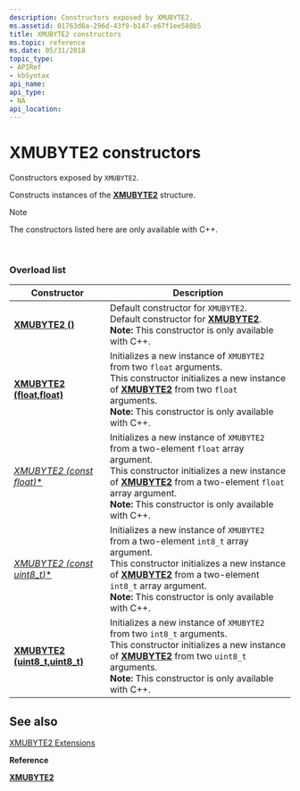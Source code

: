 ```yaml
---
description: Constructors exposed by XMUBYTE2.
ms.assetid: 01763d6a-296d-43f9-b147-e67f1ee588b5
title: XMUBYTE2 constructors
ms.topic: reference
ms.date: 05/31/2018
topic_type: 
- APIRef
- kbSyntax
api_name: 
api_type: 
- NA
api_location: 
---
```


# XMUBYTE2 constructors

Constructors exposed by `XMUBYTE2`.

Constructs instances of the [**XMUBYTE2**](/windows/desktop/api/DirectXPackedVector/ns-directxpackedvector-xmubyte2) structure.

> [!Note]  
> The constructors listed here are only available with C++.

 

### Overload list




| Constructor | Description | 
|-------------|-------------|
| [**XMUBYTE2 ()**](/windows/desktop/api/directxpackedvector/nf-directxpackedvector-xmubyte2-xmubyte2(constfloat)) | Default constructor for <code>XMUBYTE2</code>.<br> Default constructor for [**XMUBYTE2**](/windows/desktop/api/DirectXPackedVector/ns-directxpackedvector-xmubyte2).<br> **Note:** This constructor is only available with C++.<br> | 
| [**XMUBYTE2 (float,float)**](/windows/desktop/api/directxpackedvector/nf-directxpackedvector-xmubyte2-xmubyte2(float_float)) | Initializes a new instance of <code>XMUBYTE2</code> from two <code>float</code> arguments.<br> This constructor initializes a new instance of [**XMUBYTE2**](/windows/desktop/api/DirectXPackedVector/ns-directxpackedvector-xmubyte2) from two <code>float</code> arguments.<br> **Note:** This constructor is only available with C++.<br> | 
| [**XMUBYTE2 (const float*)**](/windows/desktop/api/directxpackedvector/nf-directxpackedvector-xmubyte2-xmubyte2(constfloat)) | Initializes a new instance of <code>XMUBYTE2</code> from a two-element <code>float</code> array argument.<br> This constructor initializes a new instance of [**XMUBYTE2**](/windows/desktop/api/DirectXPackedVector/ns-directxpackedvector-xmubyte2) from a two-element <code>float</code> array argument.<br> **Note:** This constructor is only available with C++.<br> | 
| [**XMUBYTE2 (const uint8_t*)**](/windows/desktop/api/directxpackedvector/nf-directxpackedvector-xmubyte2-xmubyte2(constuint8_t)) | Initializes a new instance of <code>XMUBYTE2</code> from a two-element <code>int8_t</code> array argument.<br> This constructor initializes a new instance of [**XMUBYTE2**](/windows/desktop/api/DirectXPackedVector/ns-directxpackedvector-xmubyte2) from a two-element <code>int8_t</code> array argument.<br> **Note:** This constructor is only available with C++.<br> | 
| [**XMUBYTE2 (uint8_t,uint8_t)**](/windows/desktop/api/directxpackedvector/nf-directxpackedvector-xmubyte2-xmubyte2(uint8_t_uint8_t)) | Initializes a new instance of <code>XMUBYTE2</code> from two <code>int8_t</code> arguments.<br> This constructor initializes a new instance of [**XMUBYTE2**](/windows/desktop/api/DirectXPackedVector/ns-directxpackedvector-xmubyte2) from two <code>uint8_t</code> arguments.<br> **Note:** This constructor is only available with C++.<br> | 




## See also

<dl> <dt>

[XMUBYTE2 Extensions](ovw-xmubyte2-extensions.md)
</dt> <dt>

**Reference**
</dt> <dt>

[**XMUBYTE2**](/windows/desktop/api/DirectXPackedVector/ns-directxpackedvector-xmubyte2)
</dt> </dl>

 

 

